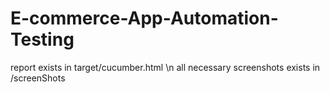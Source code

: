 # E-commerce-App-Automation-Testing
 report exists in target/cucumber.html \n
 all necessary screenshots exists in /screenShots 
